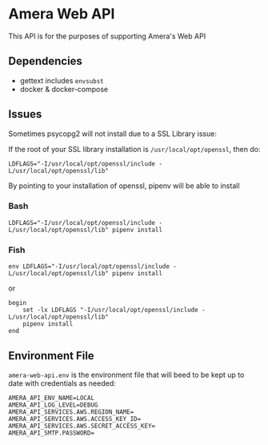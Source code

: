 # Amera Web API

This API is for the purposes of supporting Amera's Web API

## Dependencies

* gettext includes `envsubst`
* docker & docker-compose

## Issues

Sometimes psycopg2 will not install due to a SSL Library issue:

If the root of your SSL library installation is `/usr/local/opt/openssl`, then do:

```shell
LDFLAGS="-I/usr/local/opt/openssl/include -L/usr/local/opt/openssl/lib"
```

By pointing to your installation of openssl, pipenv will be able to install

### Bash

```shell
LDFLAGS="-I/usr/local/opt/openssl/include -L/usr/local/opt/openssl/lib" pipenv install
```

### Fish

```shell
env LDFLAGS="-I/usr/local/opt/openssl/include -L/usr/local/opt/openssl/lib" pipenv install
```

or

```shell
begin
    set -lx LDFLAGS "-I/usr/local/opt/openssl/include -L/usr/local/opt/openssl/lib"
    pipenv install
end
```

## Environment File

`amera-web-api.env` is the environment file that will beed to be kept up to date with credentials as needed:

```shell
AMERA_API_ENV_NAME=LOCAL
AMERA_API_LOG_LEVEL=DEBUG
AMERA_API_SERVICES.AWS.REGION_NAME=
AMERA_API_SERVICES.AWS.ACCESS_KEY_ID=
AMERA_API_SERVICES.AWS.SECRET_ACCESS_KEY=
AMERA_API_SMTP.PASSWORD=
```
